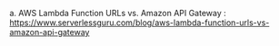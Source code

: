 a. AWS Lambda Function URLs vs. Amazon API Gateway : https://www.serverlessguru.com/blog/aws-lambda-function-urls-vs-amazon-api-gateway
